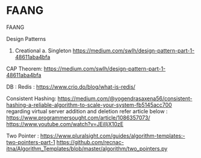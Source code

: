 # FAANG
FAANG

Design Patterns
1. Creational 
   a. Singleton
   https://medium.com/swlh/design-pattern-part-1-48611aba4bfa
   
   
CAP Theorem:
https://medium.com/swlh/design-pattern-part-1-48611aba4bfa

DB :
Redis :
https://www.crio.do/blog/what-is-redis/

Consistent Hashing:
https://medium.com/@yogendrasaxena56/consistent-hashing-a-reliable-algorithm-to-scale-your-system-fb5145acc700
regarding virtual server addition and deletion refer article below :
https://www.programmersought.com/article/1086357073/
https://www.youtube.com/watch?v=JEiIIjX10zE

Two Pointer :
https://www.pluralsight.com/guides/algorithm-templates:-two-pointers-part-1
https://github.com/recnac-itna/Algorithm_Templates/blob/master/algorithm/two_pointers.py
